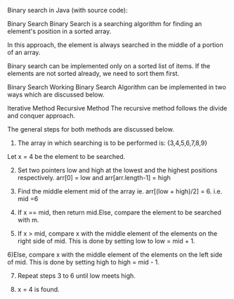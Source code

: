 Binary search in Java (with source code):

Binary Search
Binary Search is a searching algorithm for finding an element's position in a sorted array.

In this approach, the element is always searched in the middle of a portion of an array.

Binary search can be implemented only on a sorted list of items. If the elements are not sorted already, we need to sort them first.

Binary Search Working
Binary Search Algorithm can be implemented in two ways which are discussed below.

Iterative Method
Recursive Method
The recursive method follows the divide and conquer approach.

The general steps for both methods are discussed below.

1) The array in which searching is to be performed is:
{3,4,5,6,7,8,9}

Let x = 4 be the element to be searched.

2) Set two pointers low and high at the lowest and the highest positions respectively.
arr[0] = low and arr[arr.length-1] = high

3) Find the middle element mid of the array ie. arr[(low + high)/2] = 6.
i.e. mid =6

4) If x == mid, then return mid.Else, compare the element to be searched with m.
   
5) If x > mid, compare x with the middle element of the elements on the right side of mid. This is done by setting low to low = mid + 1.

6)Else, compare x with the middle element of the elements on the left side of mid. This is done by setting high to high = mid - 1.

7) Repeat steps 3 to 6 until low meets high.

8) x = 4 is found.
